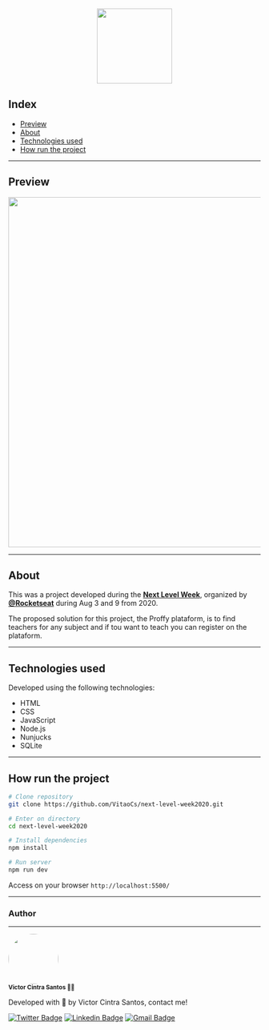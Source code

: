 <h3 align="center">
  <img src="https://ik.imagekit.io/capitao/Proffy/nlw2_6d7PvlHZ5.svg" width="150" >
</h3>

## Index

- [Preview](#-Preview)
- [About](#-About)
- [Technologies used](#-Technologies-used)
- [How run the project](#-How-run-the-project)

---

## Preview 

<p align="center">
  <img src="https://ik.imagekit.io/capitao/Proffy/final_1596781937_urgAUoPC-.jpg" width="700" >
</p>

---

## About 

This was a project developed during the **[Next Level Week](https://nextlevelweek.com/)**, organized by **[@Rocketseat](https://github.com/Rocketseat)** during Aug 3 and 9 from 2020.

The proposed solution for this project, the Proffy plataform, is to find teachers for any subject and if tou want to teach you can register on the plataform.

--- 

## Technologies used

Developed using the following technologies:

- HTML
- CSS
- JavaScript
- Node.js 
- Nunjucks 
- SQLite

--- 

## How run the project

```bash
# Clone repository
git clone https://github.com/VitaoCs/next-level-week2020.git

# Enter on directory
cd next-level-week2020

# Install dependencies
npm install

# Run server
npm run dev
```

Access on your browser `http://localhost:5500/`

---

### Author
---
<img style="border-radius: 50%;" src="https://avatars0.githubusercontent.com/u/44508432?s=460&u=4e7761dd677bcc94694634df18089125ef82bbb9&v=4" width="100px;" alt=""/>
<br />
<sub><b>Victor Cintra Santos ✊🏾</b></sub></a>

Developed with 💜 by Victor Cintra Santos, contact me!

[![Twitter Badge](https://img.shields.io/badge/-@VitaoCs-1ca0f1?style=flat-square&labelColor=1ca0f1&logo=twitter&logoColor=white&link=https://twitter.com/VitaoCs)](https://twitter.com/VitaoCs) [![Linkedin Badge](https://img.shields.io/badge/-Victor-blue?style=flat-square&logo=Linkedin&logoColor=white&link=https://www.linkedin.com/in/victor-cintra-santos/)](https://www.linkedin.com/in/victor-cintra-santos/) 
[![Gmail Badge](https://img.shields.io/badge/-victorcintrasantos@gmail.com-c14438?style=flat-square&logo=Gmail&logoColor=white&link=mailto:victorcintrasantos.com)](mailto:victorcintrasantos@gmail.com)

